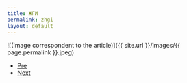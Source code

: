 ```yaml
---
title: ЖГИ
permalink: zhgi
layout: default
---
```



![(Image correspondent to the article)]({{ site.url }}/images/{{ page.permalink }}.jpeg)


+ [Pre](xxxx)
+ [Next](xxxx)
